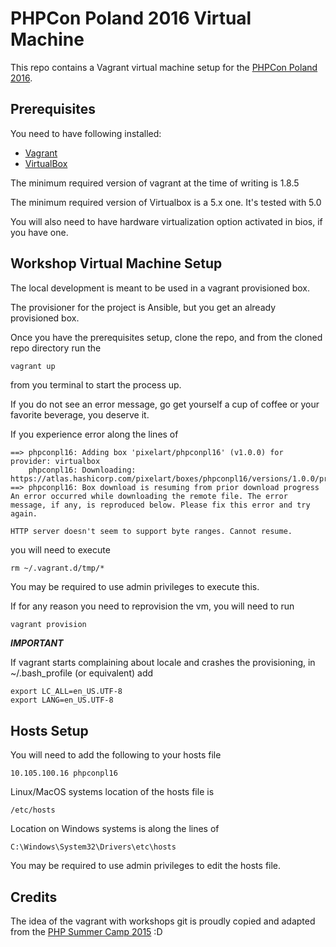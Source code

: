 PHPCon Poland 2016 Virtual Machine
==================================

This repo contains a Vagrant virtual machine setup for the [PHPCon Poland 2016].

## Prerequisites

You need to have following installed:
- [Vagrant]
- [VirtualBox]

The minimum required version of vagrant at the time of writing is 1.8.5

The minimum required version of Virtualbox is a 5.x one. It's tested with 5.0

You will also need to have hardware virtualization option activated in bios, if
you have one.

## Workshop Virtual Machine Setup

The local development is meant to be used in a vagrant provisioned box.

The provisioner for the project is Ansible, but you get an already provisioned box.

Once you have the prerequisites setup, clone the repo, and from the cloned repo
directory run the

```bash
vagrant up
```

from you terminal to start the process up.

If you do not see an error message, go get yourself a cup of coffee or your
favorite beverage, you deserve it.

If you experience error along the lines of
```
==> phpconpl16: Adding box 'pixelart/phpconpl16' (v1.0.0) for provider: virtualbox
    phpconpl16: Downloading: https://atlas.hashicorp.com/pixelart/boxes/phpconpl16/versions/1.0.0/providers/virtualbox.box
==> phpconpl16: Box download is resuming from prior download progress
An error occurred while downloading the remote file. The error
message, if any, is reproduced below. Please fix this error and try
again.

HTTP server doesn't seem to support byte ranges. Cannot resume.
```

you will need to execute
```
rm ~/.vagrant.d/tmp/*
```

You may be required to use admin privileges to execute this.

If for any reason you need to reprovision the vm, you will need to run

```
vagrant provision
```

***IMPORTANT***

If vagrant starts complaining about locale and crashes the provisioning, in
~/.bash_profile (or equivalent) add

```
export LC_ALL=en_US.UTF-8
export LANG=en_US.UTF-8
```

## Hosts Setup

You will need to add the following to your hosts file

```
10.105.100.16 phpconpl16
```

Linux/MacOS systems location of the hosts file is
```
/etc/hosts
```

Location on Windows systems is along the lines of
```
C:\Windows\System32\Drivers\etc\hosts
```

You may be required to use admin privileges to edit the hosts file.

## Credits

The idea of the vagrant with workshops git is proudly copied and adapted from
the [PHP Summer Camp 2015] :D

[PHPCon Poland 2016]: http://www.phpcon.pl/2016/en/
[Vagrant]: http://www.vagrantup.com/downloads.html
[VirtualBox]: https://www.virtualbox.org/wiki/Downloads
[PHP Summer Camp 2015]: https://github.com/netgen/summercamp-2015
